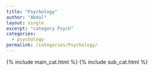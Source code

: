 ```yaml
---
title: "Psychology"
author: "Abdul"
layout: single
excerpt: "category Psych"
categories:
  - psychology
permalink: /categories/Psychology/
---
```

{% include main_cat.html %}
{% include sub_cat.html %}
